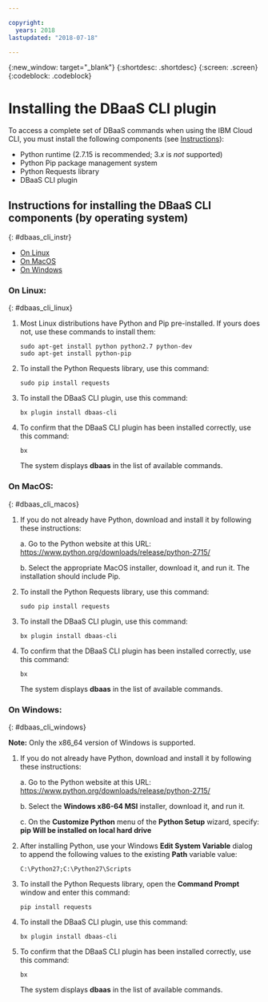 ```yaml
---

copyright:
  years: 2018
lastupdated: "2018-07-18"

---
```


{:new_window: target="_blank"}
{:shortdesc: .shortdesc}
{:screen: .screen}
{:codeblock: .codeblock}


# Installing the DBaaS CLI plugin

To access a complete set of DBaaS commands when using the IBM Cloud CLI, 
you must install the following components 
(see [Instructions](#dbaas_cli_instr)):

- Python runtime (2.7.15 is recommended; 3.*x* is *not* supported)
- Python Pip package management system
- Python Requests library
- DBaaS CLI plugin

## Instructions for installing the DBaaS CLI components (by operating system)
{: #dbaas_cli_instr}

- [On Linux](#dbaas_cli_linux)
- [On MacOS](#dbaas_cli_macos)
- [On Windows](#dbaas_cli_windows)

### On Linux:
{: #dbaas_cli_linux}

1. Most Linux distributions have Python and Pip pre-installed. If yours does not, use these commands to install them:
   
   <pre><code class="hljs">sudo apt-get install python python2.7 python-dev
   sudo apt-get install python-pip</code></pre>
  
2. To install the Python Requests library, use this command:

   <pre><code class="hljs">sudo pip install requests</code></pre>

3. To install the DBaaS CLI plugin, use this command:

   <pre><code class="hljs">bx plugin install dbaas-cli</code></pre>

4. To confirm that the DBaaS CLI plugin has been installed correctly, use this command:

   <pre><code class="hljs">bx</pre></code>

   The system displays **dbaas** in the list of available commands.

### On MacOS:
{: #dbaas_cli_macos}

1. If you do not already have Python, download and install it by following these instructions:

    a. Go to the Python website at this URL: https://www.python.org/downloads/release/python-2715/

    b. Select the appropriate MacOS installer, download it, and run it. The installation should include Pip.
    
2. To install the Python Requests library, use this command:

   <pre><code class="hljs">sudo pip install requests</code></pre>

3. To install the DBaaS CLI plugin, use this command:

   <pre><code class="hljs">bx plugin install dbaas-cli</code></pre> 

4. To confirm that the DBaaS CLI plugin has been installed correctly, use this command:

   <pre><code class="hljs">bx</pre></code>

   The system displays **dbaas** in the list of available commands.

### On Windows:
{: #dbaas_cli_windows}

**Note:** Only the x86_64 version of Windows is supported.
     
1. If you do not already have Python, download and install it by following these instructions:

    a. Go to the Python website at this URL: https://www.python.org/downloads/release/python-2715/

    b. Select the **Windows x86-64 MSI** installer, download it, and run it.
    
    c. On the **Customize Python** menu of the **Python Setup** wizard, specify: **pip Will be installed on local hard drive**
 
2. After installing Python, use your Windows **Edit System Variable** dialog to 
   append the following values to the existing **Path** variable value:

   <pre><code>C:\Python27;C:\Python27\Scripts</code></pre>

3. To install the Python Requests library, open the **Command Prompt** window and enter this command:

   <pre><code class="hljs">pip install requests</code></pre>

4. To install the DBaaS CLI plugin, use this command:

   <pre><code class="hljs">bx plugin install dbaas-cli</code></pre> 

5. To confirm that the DBaaS CLI plugin has been installed correctly, use this command:

   <pre><code class="hljs">bx</pre></code>

   The system displays **dbaas** in the list of available commands.
